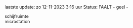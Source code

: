 laatste update: 
zo 12-11-2023  3:16   uur 
Status: FAALT - geel - 
<div class="service Y">schijfruimte</div><div class="service Y">microstation</div>